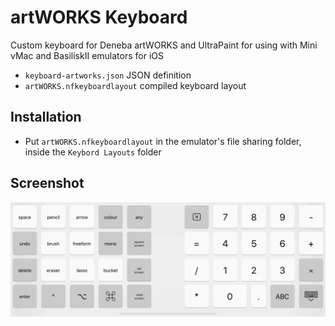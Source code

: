 # artWORKS Keyboard
Custom keyboard for Deneba artWORKS and UltraPaint for using with Mini vMac and BasiliskII emulators for iOS

- `keyboard-artworks.json` JSON definition
- `artWORKS.nfkeyboardlayout` compiled keyboard layout

## Installation
- Put `artWORKS.nfkeyboardlayout` in the emulator's file sharing folder, inside the `Keybord Layouts` folder

## Screenshot

![artWORKS keyboard](screenshot.png)
